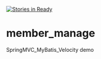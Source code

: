 [![Stories in Ready](https://badge.waffle.io/youzipi/member_manage.png?label=ready&title=Ready)](https://waffle.io/youzipi/member_manage)
# member_manage
SpringMVC_MyBatis_Velocity demo
 
